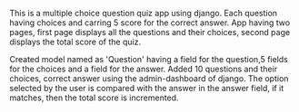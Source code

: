 
This is a multiple choice question quiz app using django. Each question having  choices and  carring 5 score for the correct answer. App having two pages, first page displays all the questions and their choices, second page displays the total score of the quiz.

Created model named as 'Question' having a field for the question,5 fields for the choices and a field for the answer.  Added 10 questions and their choices, correct answer using the admin-dashboard of django. The option selected by the user is compared with the  answer in the  answer field, if it matches, then the total score is incremented.

